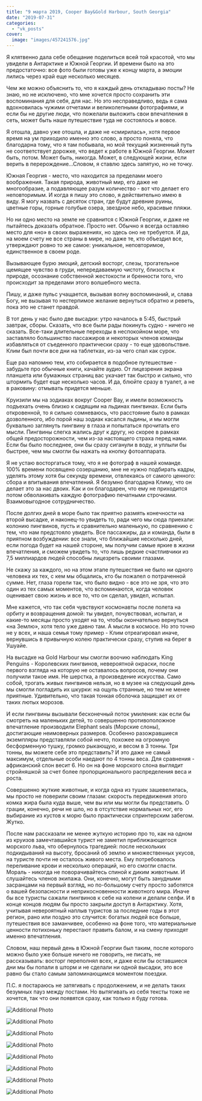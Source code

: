 ```yaml
---
title: "9 марта 2019, Cooper Bay&Gold Harbour, South Georgia"
date: "2019-07-31"
categories: 
  - "vk_posts"
cover:
  image: "images/457241576.jpg"
---
```


Я клятвенно дала себе обещание поделиться всей той красотой, что мы увидели в Антарктике и Южной Георгии. И времени было на это предостаточно: все фото были готовы уже к концу марта, а эмоции лились через край еще несколько месяцев.

<!--more-->

Чем же можно объяснить то, что я каждый день откладываю посты? Не знаю, но не исключено, что мне хочется просто сохранить эти воспоминания для себя, для нас. Но это несправедливо, ведь я сама вдохновилась чужими отчетами и великолепными фотографиями, и если бы не другие люди, что пожелали выложить свои впечатления в сеть, может быть наше путешествие туда не состоялось и вовсе.

Я отошла, давно уже отошла, и даже не «смирилась», хотя первое время на ум приходило именно это слово, а просто поняла, что благодарна тому, что я там побывала, но мой текущий жизненный путь не соответствует дорожке, что ведет к работе в Южной Георгии. Может быть, потом. Может быть, никогда. Может, в следующей жизни, если верить в перерождение…Словом, я ставлю здесь запятую, но не точку.

Южная Георгия - место, что находится за пределами моего воображения. Такая природа, животный мир, его даже не многообразие, а подавляющее разум количество - вот что делает его неповторимым. И когда я пишу это слово, я действительно имею в виду. Я могу назвать с десяток стран, где будут древние руины, цветные горы, горные голубые озера, звездное небо, красивые пляжи.

Но ни одно место на земле не сравнится с Южной Георгии, и даже не пытайтесь доказать обратное. Просто нет. Обычно я всегда оставляю место для «но» в своих выражениях, но здесь оно не требуется. И да, на моем счету не все страны в мире, но даже те, кто объездил все, утверждают ровно то же самое: уникальное, неповторимое, единственное в своем роде.

Вызывающее бурю эмоций, детский восторг, слезы, трогательное щемящее чувство в груди, непередаваемую чистоту, близость к природе, осознание собственной жестокости и бренности того, что происходит за пределами этого волшебного места.

Пишу, и даже пульс учащается, вызывая волну воспоминаний, и, слава Богу, не вызывая то нестерпимое желание вернуться обратно и реветь, пока это не станет правдой.

В тот день у нас было две высадки: утро началось в 5:45, быстрый завтрак, сборы. Сказать, что все были рады покинуть судно - ничего не сказать. Все-таки длительные переходы в неспокойном море, что заставляло большинство пассажиров и некоторых членов команды избавляться от съеденного практически сразу - то еще удовольствие. Клим был почти все дни на таблетках, из-за чего спал как сурок.

Еще раз напомню тем, кто собирается в подобное путешествие - забудьте про обычные книги, качайте аудио. От лицезрения экрана планшета или бумажных страниц вас укачает так быстро и сильно, что штормить будет еще несколько часов. И да, блюйте сразу в туалет, а не в раковину: отмывать придется меньше.

Круизили мы на зодиаках вокруг Cooper Bay, и имели возможность подъехать очень близко к сидящим на льдинах пингвинах. Если быть откровенной, то я сильно сомневаюсь, что расстояние было в рамках дозволенного, ибо порой наш зодиак касался льдины, и мы могли буквально заглянуть пингвину в глаза и попытаться прочитать его мысли. Пингвины слегка жались друг к другу, но скорее в рамках общей предосторожности, чем из-за настоящего страха перед нами. Если бы было последнее, они бы сразу сиганули в воду, и уплыли бы быстрее, чем мы смогли бы нажать на кнопку фотоаппарата.

Я не устаю восторгаться тому, что я не фотограф в нашей команде. 100% времени посвящено созерцанию, мне не нужно подбирать кадры, уделять этому хотя бы секунду времени, отвлекаясь от самого ценного: сбора и впитывания впечатлений. Я безумно благодарна Климу, что он делает это за нас двоих. Как и он благодарен, что ему не приходится потом обволакивать каждую фотографию печатными строчками. Взаимовыгодное сотрудничество.

После долгих дней в море было так приятно размять конечности на второй высадке, и наконец-то увидеть то, ради чего мы сюда приехали: колонию пингвинов, пусть и сравнительно маленькую, по сравнению с тем, что нам предстояло увидеть. Все пассажиры, да и команда, были в приятном возбуждении: все знали, что ближайшие несколько дней, если погода будет на нашей стороне, мы получим самые яркие в жизни впечатления, и сможем увидеть то, что лишь редкие счастливчики из 7,5 миллиардов людей способны лицезреть своими глазами.

Не скажу за каждого, но на этом этапе путешествия не было ни одного человека их тех, с кем мы общались, кто бы пожалел о потраченной сумме. Нет, глаза горели так, что было видно - все это не зря, что это один из тех самых моментов, что вспоминаются, когда человек оценивает свою жизнь и все то, что он сделал, увидел, испытал.

Мне кажется, что так себя чувствуют космонавты после полета на орбиту и возвращения домой: ты увидел, почувствовал, испытал, и какие-то месяцы просто уходят на то, чтобы окончательно вернуться «на Землю», хотя тело уже давно там. А мысли в космосе. Но это точно не у всех, и наша семья тому пример - Клим отреагировал иначе, вернувшись в привычную колею практически сразу, ступив на берег в Ушуайе.

На высадке на Gold Harbour мы смогли воочию наблюдать King Penguins - Королевских пингвинов, невероятной окраски, после первого взгляда на которую не оставалось вопросов, почему они получили такое имя. Не шерстка, а произведение искусства. Само собой, трогать живых пингвинов нельзя, но в музее на следующий день мы смогли погладить их шкурки: на ощупь странные, но тем не менее приятные. Удивительно, что такая тонкая оболочка защищает их от таких лютых морозов.

И если пингвины вызывали бесконечный поток умиления: как если бы смотреть на маленьких детей, то совершенно противоположное впечатление производили Elephant seals (Морские слоны), достигающие неимоверных размеров. Особенно разожравшиеся экземпляры представляли собой нечто, похожее на огромную бесформенную тушку, громко рыкающую, и весом в 3 тонны. Три тонны, вы можете себе это представить? И это даже не самый максимум, отдельные особи наедают по 4 тонны веса. Для сравнения - африканский слон весит 6. Но он на фоне морского слона выглядит стройняшкой за счет более пропорционального распределения веса и роста.

Совершенно жуткие животные, и когда одна из тушек зашевелилась, мы просто не поверили своим глазам: скорость передвижения этого комка жира была куда выше, чем вы или мы могли бы представить. О грации, конечно, речи не шло, но в отсутствие нормальных ног, его выбирание из кустов к морю было практически спринтерским забегом. Жутко.

После нам рассказали не менее жуткую историю про то, как на одном из круизов замечтавшийся турист не заметил приближающегося морского льва, что обернулось трагедией: после нескольких подкидываний на высоту, бросаний об землю и множественных укусов, на туристе почти не осталось живого места. Ему потребовалось переливание крови и несколько операций, но его смогли спасти. Мораль - никогда не поворачивайтесь спиной к диким животным. И слушайтесь членов экипажа. Они, конечно, могут быть занудными засранцами на первый взгляд, но по-большому счету просто заботятся о вашей безопасности и неприкосновенности животного мира. Иначе бы все туристы сажали пингвинов к себе на колени и делали селфи. И в конце концов людям бы просто закрыли доступ в Антарктику. Хотя, учитывая невероятный наплыв туристов за последние годы в этот регион, рано или поздно это случится: богатых людей все больше, путешествия все заманчивее, особенно на фоне того, что материальные ценности потихоньку перестают править балом, и на смену приходят именно впечатления.

Словом, наш первый день в Южной Георгии был таким, после которого можно было уже больше ничего не говорить, не писать, не рассказывать: восторг переполнял всех, и даже если бы оставшиеся дни мы бы попали в шторм и не сделали ни одной высадки, это все равно бы стало самым запоминающимся моментом поездки.

П.С. я постараюсь не затягивать с продолжением, и не делать таких безумных пауз между постами. Но вытягивать из себя тексты тоже не хочется, так что они появятся сразу, как только я буду готова.

![Additional Photo](https://vodpop.ru/wp-content/uploads/2023/07/457241577.jpg)

![Additional Photo](https://vodpop.ru/wp-content/uploads/2023/07/457241578.jpg)

![Additional Photo](https://vodpop.ru/wp-content/uploads/2023/07/457241579.jpg)

![Additional Photo](https://vodpop.ru/wp-content/uploads/2023/07/457241580.jpg)

![Additional Photo](https://vodpop.ru/wp-content/uploads/2023/07/457241581.jpg)

![Additional Photo](https://vodpop.ru/wp-content/uploads/2023/07/457241582.jpg)

![Additional Photo](https://vodpop.ru/wp-content/uploads/2023/07/457241583.jpg)

![Additional Photo](https://vodpop.ru/wp-content/uploads/2023/07/457241584.jpg)
